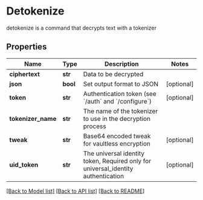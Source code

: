 # Detokenize

detokenize is a command that decrypts text with a tokenizer
## Properties
Name | Type | Description | Notes
------------ | ------------- | ------------- | -------------
**ciphertext** | **str** | Data to be decrypted | 
**json** | **bool** | Set output format to JSON | [optional] 
**token** | **str** | Authentication token (see &#x60;/auth&#x60; and &#x60;/configure&#x60;) | [optional] 
**tokenizer_name** | **str** | The name of the tokenizer to use in the decryption process | 
**tweak** | **str** | Base64 encoded tweak for vaultless encryption | [optional] 
**uid_token** | **str** | The universal identity token, Required only for universal_identity authentication | [optional] 

[[Back to Model list]](../README.md#documentation-for-models) [[Back to API list]](../README.md#documentation-for-api-endpoints) [[Back to README]](../README.md)


